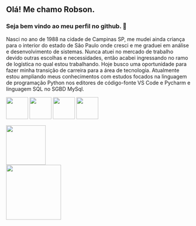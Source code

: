 ## Olá! Me chamo Robson. 

### Seja bem vindo ao meu perfil no github. :wave:

Nasci no ano de 1988 na cidade de Campinas SP, me mudei ainda criança para o interior do estado de São Paulo onde cresci e me graduei em análise e desenvolvimento de sistemas. Nunca atuei no mercado de trabalho devido outras escolhas e necessidades, então acabei ingressando no ramo de logística no qual estou trabalhando. Hoje busco uma oportunidade para fazer minha transição de carreira para a área de tecnologia. Atualmente estou ampliando meus conhecimentos com estudos focados na linguagem de programação Python nos editores de código-fonte VS Code e Pycharm e linguagem SQL no SGBD MySql.

<img src="https://cdn.jsdelivr.net/gh/devicons/devicon/icons/python/python-original-wordmark.svg" width="60" height="60" /> <img src="https://cdn.jsdelivr.net/gh/devicons/devicon/icons/vscode/vscode-original-wordmark.svg" width="60" height="60"/> <img src="https://cdn.jsdelivr.net/gh/devicons/devicon/icons/pycharm/pycharm-original.svg" width="60" height="60"/> <img src="https://cdn.jsdelivr.net/gh/devicons/devicon/icons/mysql/mysql-plain.svg" width="60" height="60" />

<div>
<a href="https://github.com/robsonfnb">
<img loading="lazy" height="108em" src="https://github-readme-stats.vercel.app/api/top-langs/?username=robsonfnb&layout=compact&langs_count=7&theme=dracula"/>
</div>
<div>  
<img loading="lazy" height="150em" src="https://github-readme-stats.vercel.app/api?username=robsonfnb&show_icons=true&theme=dracula&include_all_commits=true&count_private=true"/>
</div>

